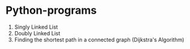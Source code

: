 # Python-programs
1. Singly Linked List
2. Doubly Linked List
3. Finding the shortest path in a connected graph (Dijkstra's Algorithm)
